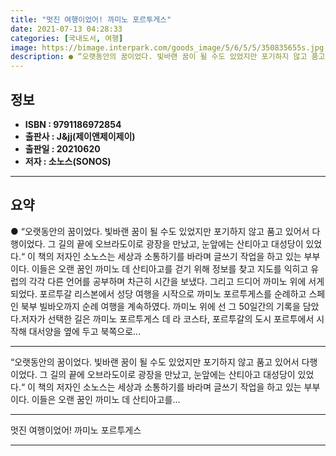 ```yaml
---
title: "멋진 여행이었어! 까미노 포르투게스"
date: 2021-07-13 04:28:33
categories: [국내도서, 여행]
image: https://bimage.interpark.com/goods_image/5/6/5/5/350835655s.jpg
description: ● “오랫동안의 꿈이었다. 빛바랜 꿈이 될 수도 있었지만 포기하지 않고 품고 있어서 다행이었다. 그 길의 끝에 오브라도이로 광장을 만났고, 눈앞에는 산티아고 대성당이 있었다.“ 이 책의 저자인 소노스는 세상과 소통하기를 바라며 글쓰기 작업을 하고 있는 부부이다. 이들은 오랜 꿈인 까미
---
```


## **정보**

- **ISBN : 9791186972854**
- **출판사 : J&jj(제이앤제이제이)**
- **출판일 : 20210620**
- **저자 : 소노스(SONOS)**

------



## **요약**

●  “오랫동안의 꿈이었다. 빛바랜 꿈이 될 수도 있었지만 포기하지 않고 품고 있어서 다행이었다. 그 길의 끝에 오브라도이로 광장을 만났고, 눈앞에는 산티아고 대성당이 있었다.“ 이 책의 저자인 소노스는 세상과 소통하기를 바라며 글쓰기 작업을 하고 있는 부부이다. 이들은 오랜 꿈인 까미노 데 산티아고를 걷기 위해 정보를 찾고 지도를 익히고 유럽의 각각 다른 언어를 공부하며 차근히 시간을 보냈다. 그리고 드디어 까미노 위에 서게 되었다. 포르투갈 리스본에서 성당 여행을 시작으로 까미노 포르투게스를 순례하고 스페인 북부 빌바오까지 순례 여행을 계속하였다. 까미노 위에 선 그 50일간의 기록을 담았다.저자가 선택한 길은 까미노 포르투게스 데 라 코스타, 포르투갈의 도시 포르투에서 시작해 대서양을 옆에 두고 북쪽으로...

------

“오랫동안의 꿈이었다. 
빛바랜 꿈이 될 수도 있었지만 포기하지 않고 품고 있어서 다행이었다. 
그 길의 끝에 오브라도이로 광장을 만났고, 
눈앞에는 산티아고 대성당이 있었다.“
이 책의 저자인 소노스는 세상과 소통하기를 바라며 글쓰기 작업을 하고 있는 부부이다. 이들은 오랜 꿈인 까미노 데 산티아고를... 

------


멋진 여행이었어! 까미노 포르투게스 

------


